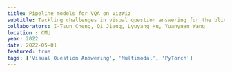 ```yaml
---
title: Pipeline models for VQA on VizWiz
subtitle: Tackling challenges in visual question answering for the blind community
collaborators: I-Tsun Cheng, Qi Jiang, Lyuyang Hu, Yuanyuan Wang
location : CMU
year: 2022
date: 2022-05-01
featured: true
tags: ['Visual Question Answering', 'Multimodal', 'PyTorch']
---
```

